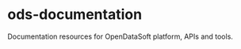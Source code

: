 ods-documentation
=================

Documentation resources for OpenDataSoft platform, APIs and tools.
